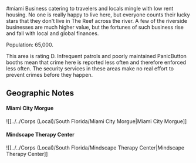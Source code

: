 #miami
Business catering to travelers and locals mingle with low rent housing. No one is really happy to live here, but everyone counts their lucky stars that they don't live in The Reef across the river. A few of the riverside businesses are much higher value, but the fortunes of such business rise and fall with local and global finances.  
  
Population: 65,000.  
  
This area is rating D. Infrequent patrols and poorly maintained PanicButton booths mean that crime here is reported less often and therefore enforced less often. The security services in these areas make no real effort to prevent crimes before they happen.

## Geographic Notes

#### Miami City Morgue
![[../../Corps (Local)/South Florida/Miami City Morgue|Miami City Morgue]]

#### Mindscape Therapy Center
![[../../Corps (Local)/South Florida/Mindscape Therapy Center|Mindscape Therapy Center]]
